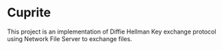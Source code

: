 # Cuprite
This project is an implementation of Diffie Hellman Key exchange protocol using Network File Server to exchange files.

